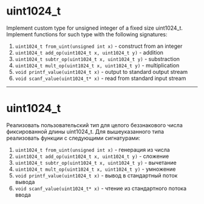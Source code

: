 # uint1024_t
Implement custom type for unsigned integer of a fixed size uint1024_t.
Implement functions for such type with the following signatures:
1. `uint1024_t from_uint(unsigned int x)` - construct from an integer
2. `uint1024_t add_op(uint1024_t x, uint1024_t y)` - addition
3. `uint1024_t subtr_op(uint1024_t x, uint1024_t y)` - substraction
4. `uint1024_t mult_op(uint1024_t x, uint1024_t y)` - multiplication
5. `void printf_value(uint1024_t x)` - output to standard output stream
6. `void scanf_value(uint1024_t* x)` - read from standard input stream
---
# uint1024_t
Реализовать пользовательский тип для целого беззнакового числа
фиксированной длины uint1024_t.
Для вышеуказанного типа реализовать функции с следующими
сигнатурами:
1. `uint1024_t from_uint(unsigned int x)` - генерация из числа
2. `uint1024_t add_op(uint1024_t x, uint1024_t y)` - сложение
3. `uint1024_t subtr_op(uint1024_t x, uint1024_t y)` - вычетание
4. `uint1024_t mult_op(uint1024_t x, uint1024_t y)` - умножение
5. `void printf_value(uint1024_t x)` - вывод в стандартный поток вывода
6. `void scanf_value(uint1024_t* x)` - чтение из стандартного потока ввода
